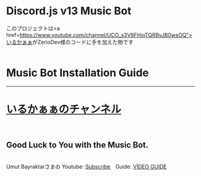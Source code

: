 # Discord.js v13 Music Bot
このプロジェクトは<a href=https://www.youtube.com/channel/UCO_s3V8FHioTQRBvJB0wsOQ">いるかぁぁ</a>がZerioDev様のコードに手を加えた物です<br><br>
<h1>Music Bot Installation Guide</h1><hr>
<h1><a href=https://www.youtube.com/channel/UCO_s3V8FHioTQRBvJB0wsOQ">いるかぁぁのチャンネル</a></h1>
<br>
<h2>Good Luck to You with the Music Bot.</h2>
<br>
Umut Bayraktarさまの Youtube: <a href="https://www.youtube.com/UmutBayraktarYT">Subscribe</a>　Guide: <a href="https://youtu.be/6WQIiojePQ8">VİDEO GUIDE</a>
<br>


